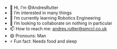 - 👋 Hi, I’m @AndresRutter
- 👀 I’m interested in many things
- 🌱 I’m currently learning Robotics Engineering
- 💞️ I’m looking to collaborate on nothing in particular
- 📫 How to reach me: andres.rutter@smccl.co.uk
- 😄 Pronouns: Man
- ⚡ Fun fact: Needs food and sleep

<!---
AndresRutter/AndresRutter is a ✨ special ✨ repository because its `README.md` (this file) appears on your GitHub profile.
You can click the Preview link to take a look at your changes.
--->
